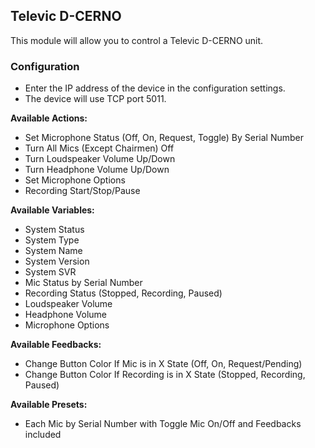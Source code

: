 ## Televic D-CERNO

This module will allow you to control a Televic D-CERNO unit.

### Configuration
* Enter the IP address of the device in the configuration settings.
* The device will use TCP port 5011.

**Available Actions:**
* Set Microphone Status (Off, On, Request, Toggle) By Serial Number
* Turn All Mics (Except Chairmen) Off
* Turn Loudspeaker Volume Up/Down
* Turn Headphone Volume Up/Down
* Set Microphone Options
* Recording Start/Stop/Pause

**Available Variables:**
* System Status
* System Type
* System Name
* System Version
* System SVR
* Mic Status by Serial Number
* Recording Status (Stopped, Recording, Paused)
* Loudspeaker Volume
* Headphone Volume
* Microphone Options

**Available Feedbacks:**
* Change Button Color If Mic is in X State (Off, On, Request/Pending)
* Change Button Color If Recording is in X State (Stopped, Recording, Paused)

**Available Presets:**
* Each Mic by Serial Number with Toggle Mic On/Off and Feedbacks included